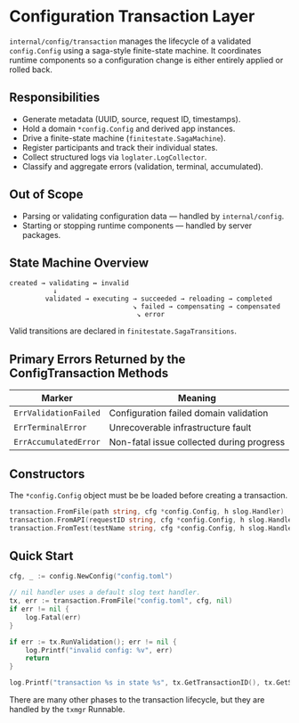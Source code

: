 # Configuration Transaction Layer

`internal/config/transaction` manages the lifecycle of a validated `config.Config` using a saga-style finite-state machine. It coordinates runtime components so a configuration change is either entirely applied or rolled back.

## Responsibilities

* Generate metadata (UUID, source, request ID, timestamps).
* Hold a domain `*config.Config` and derived app instances.
* Drive a finite-state machine (`finitestate.SagaMachine`).
* Register participants and track their individual states.
* Collect structured logs via `loglater.LogCollector`.
* Classify and aggregate errors (validation, terminal, accumulated).

## Out of Scope

* Parsing or validating configuration data — handled by `internal/config`.
* Starting or stopping runtime components — handled by server packages.

## State Machine Overview

```
created → validating ↔ invalid
           ↓
         validated → executing → succeeded → reloading → completed
                               ↘ failed → compensating → compensated
                                ↘ error
```

Valid transitions are declared in `finitestate.SagaTransitions`.

## Primary Errors Returned by the ConfigTransaction Methods

| Marker               | Meaning                                   |
|----------------------|-------------------------------------------|
| `ErrValidationFailed`| Configuration failed domain validation    |
| `ErrTerminalError`   | Unrecoverable infrastructure fault        |
| `ErrAccumulatedError`| Non-fatal issue collected during progress |

## Constructors

The `*config.Config` object must be be loaded before creating a transaction.
```go
transaction.FromFile(path string, cfg *config.Config, h slog.Handler)
transaction.FromAPI(requestID string, cfg *config.Config, h slog.Handler)
transaction.FromTest(testName string, cfg *config.Config, h slog.Handler)
```

## Quick Start

```go
cfg, _ := config.NewConfig("config.toml")

// nil handler uses a default slog text handler.
tx, err := transaction.FromFile("config.toml", cfg, nil)
if err != nil {
    log.Fatal(err)
}

if err := tx.RunValidation(); err != nil {
    log.Printf("invalid config: %v", err)
    return
}

log.Printf("transaction %s in state %s", tx.GetTransactionID(), tx.GetState())
```

There are many other phases to the transaction lifecycle, but they are handled by the `txmgr` Runnable.
